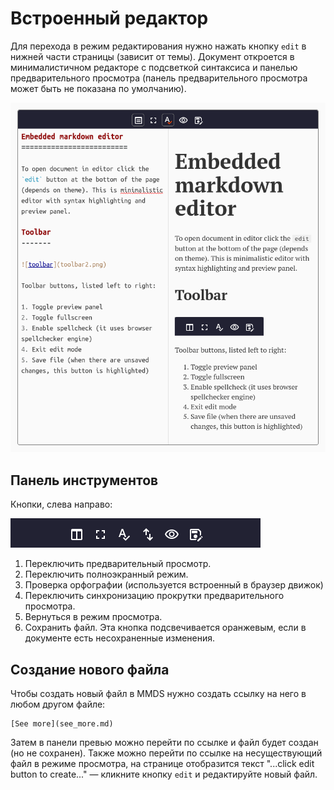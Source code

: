 Встроенный редактор
=================== 
Для перехода в режим редактирования нужно нажать кнопку `edit` в нижней части страницы (зависит от темы). Документ откроется в минималистичном редакторе с подсветкой синтаксиса и панелью предварительного просмотра (панель предварительного просмотра может быть не показана по умолчанию).

![screenshot of the editor](pix/editor_screenshot.png)

Панель инструментов
------
Кнопки, слева направо:

![toolbar](pix/toolbar3.png) 
1. Переключить предварительный просмотр.
1. Переключить полноэкранный режим.
1. Проверка орфографии (используется встроенный в браузер движок)
1. Переключить синхронизацию прокрутки предварительного просмотра.
1. Вернуться в режим просмотра.
1. Сохранить файл. Эта кнопка подсвечивается оранжевым, если в документе есть несохраненные изменения. 

Создание нового файла
-------------------- 
Чтобы создать новый файл в MMDS нужно создать ссылку на него в любом другом файле:

```
[See more](see_more.md)
``` 
Затем в панели превью можно перейти по ссылке и файл будет создан (но не сохранен). Также можно перейти по ссылке на несуществующий файл в режиме просмотра, на странице отобразится текст "...click edit button to create..." — кликните кнопку `edit` и редактируйте новый файл.